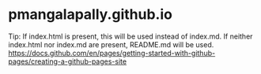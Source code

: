 # pmangalapally.github.io
Tip: If index.html is present, this will be used instead of index.md. If neither index.html nor index.md are present, README.md will be used.
https://docs.github.com/en/pages/getting-started-with-github-pages/creating-a-github-pages-site